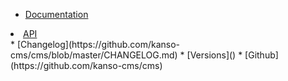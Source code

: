<!-- _navbar.md -->

* [Documentation](/readme.md)
<li><a href="/api/2.0.0/inedx.html">API</a></li>
* [Changelog](https://github.com/kanso-cms/cms/blob/master/CHANGELOG.md)
* [Versions]()
* [Github](https://github.com/kanso-cms/cms)